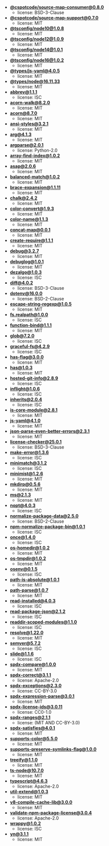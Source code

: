  - **[@cspotcode/source-map-consumer@0.8.0](https://github.com/cspotcode/source-map)**
    - license: BSD-3-Clause
 - **[@cspotcode/source-map-support@0.7.0](https://github.com/cspotcode/node-source-map-support)**
    - license: MIT
 - **[@tsconfig/node10@1.0.8](https://github.com/tsconfig/bases)**
    - license: MIT
 - **[@tsconfig/node12@1.0.9](https://github.com/tsconfig/bases)**
    - license: MIT
 - **[@tsconfig/node14@1.0.1](https://github.com/tsconfig/bases)**
    - license: MIT
 - **[@tsconfig/node16@1.0.2](https://github.com/tsconfig/bases)**
    - license: MIT
 - **[@types/js-yaml@4.0.5](https://github.com/DefinitelyTyped/DefinitelyTyped)**
    - license: MIT
 - **[@types/node@16.11.33](https://github.com/DefinitelyTyped/DefinitelyTyped)**
    - license: MIT
 - **[abbrev@1.1.1](https://github.com/isaacs/abbrev-js)**
    - license: ISC
 - **[acorn-walk@8.2.0](https://github.com/acornjs/acorn)**
    - license: MIT
 - **[acorn@8.7.0](https://github.com/acornjs/acorn)**
    - license: MIT
 - **[ansi-styles@3.2.1](https://github.com/chalk/ansi-styles)**
    - license: MIT
 - **[arg@4.1.3](https://github.com/zeit/arg)**
    - license: MIT
 - **[argparse@2.0.1](https://github.com/nodeca/argparse)**
    - license: Python-2.0
 - **[array-find-index@1.0.2](https://github.com/sindresorhus/array-find-index)**
    - license: MIT
 - **[asap@2.0.6](https://github.com/kriskowal/asap)**
    - license: MIT
 - **[balanced-match@1.0.2](https://github.com/juliangruber/balanced-match)**
    - license: MIT
 - **[brace-expansion@1.1.11](https://github.com/juliangruber/brace-expansion)**
    - license: MIT
 - **[chalk@2.4.2](https://github.com/chalk/chalk)**
    - license: MIT
 - **[color-convert@1.9.3](https://github.com/Qix-/color-convert)**
    - license: MIT
 - **[color-name@1.1.3](https://github.com/dfcreative/color-name)**
    - license: MIT
 - **[concat-map@0.0.1](https://github.com/substack/node-concat-map)**
    - license: MIT
 - **[create-require@1.1.1](https://github.com/nuxt-contrib/create-require)**
    - license: MIT
 - **[debug@3.2.7](https://github.com/visionmedia/debug)**
    - license: MIT
 - **[debuglog@1.0.1](https://github.com/sam-github/node-debuglog)**
    - license: MIT
 - **[dezalgo@1.0.3](https://github.com/npm/dezalgo)**
    - license: ISC
 - **[diff@4.0.2](https://github.com/kpdecker/jsdiff)**
    - license: BSD-3-Clause
 - **[dotenv@16.0.0](https://github.com/motdotla/dotenv)**
    - license: BSD-2-Clause
 - **[escape-string-regexp@1.0.5](https://github.com/sindresorhus/escape-string-regexp)**
    - license: MIT
 - **[fs.realpath@1.0.0](https://github.com/isaacs/fs.realpath)**
    - license: ISC
 - **[function-bind@1.1.1](https://github.com/Raynos/function-bind)**
    - license: MIT
 - **[glob@7.2.0](https://github.com/isaacs/node-glob)**
    - license: ISC
 - **[graceful-fs@4.2.9](https://github.com/isaacs/node-graceful-fs)**
    - license: ISC
 - **[has-flag@3.0.0](https://github.com/sindresorhus/has-flag)**
    - license: MIT
 - **[has@1.0.3](https://github.com/tarruda/has)**
    - license: MIT
 - **[hosted-git-info@2.8.9](https://github.com/npm/hosted-git-info)**
    - license: ISC
 - **[inflight@1.0.6](https://github.com/npm/inflight)**
    - license: ISC
 - **[inherits@2.0.4](https://github.com/isaacs/inherits)**
    - license: ISC
 - **[is-core-module@2.8.1](https://github.com/inspect-js/is-core-module)**
    - license: MIT
 - **[js-yaml@4.1.0](https://github.com/nodeca/js-yaml)**
    - license: MIT
 - **[json-parse-even-better-errors@2.3.1](https://github.com/npm/json-parse-even-better-errors)**
    - license: MIT
 - **[license-checker@25.0.1](https://github.com/davglass/license-checker)**
    - license: BSD-3-Clause
 - **[make-error@1.3.6](https://github.com/JsCommunity/make-error)**
    - license: ISC
 - **[minimatch@3.1.2](https://github.com/isaacs/minimatch)**
    - license: ISC
 - **[minimist@1.2.6](https://github.com/substack/minimist)**
    - license: MIT
 - **[mkdirp@0.5.6](https://github.com/substack/node-mkdirp)**
    - license: MIT
 - **[ms@2.1.3](https://github.com/vercel/ms)**
    - license: MIT
 - **[nopt@4.0.3](https://github.com/npm/nopt)**
    - license: ISC
 - **[normalize-package-data@2.5.0](https://github.com/npm/normalize-package-data)**
    - license: BSD-2-Clause
 - **[npm-normalize-package-bin@1.0.1](https://github.com/npm/npm-normalize-package-bin)**
    - license: ISC
 - **[once@1.4.0](https://github.com/isaacs/once)**
    - license: ISC
 - **[os-homedir@1.0.2](https://github.com/sindresorhus/os-homedir)**
    - license: MIT
 - **[os-tmpdir@1.0.2](https://github.com/sindresorhus/os-tmpdir)**
    - license: MIT
 - **[osenv@0.1.5](https://github.com/npm/osenv)**
    - license: ISC
 - **[path-is-absolute@1.0.1](https://github.com/sindresorhus/path-is-absolute)**
    - license: MIT
 - **[path-parse@1.0.7](https://github.com/jbgutierrez/path-parse)**
    - license: MIT
 - **[read-installed@4.0.3](https://github.com/isaacs/read-installed)**
    - license: ISC
 - **[read-package-json@2.1.2](https://github.com/npm/read-package-json)**
    - license: ISC
 - **[readdir-scoped-modules@1.1.0](https://github.com/npm/readdir-scoped-modules)**
    - license: ISC
 - **[resolve@1.22.0](https://github.com/browserify/resolve)**
    - license: MIT
 - **[semver@5.7.2](https://github.com/npm/node-semver)**
    - license: ISC
 - **[slide@1.1.6](https://github.com/isaacs/slide-flow-control)**
    - license: ISC
 - **[spdx-compare@1.0.0](https://github.com/kemitchell/spdx-compare.js)**
    - license: MIT
 - **[spdx-correct@3.1.1](https://github.com/jslicense/spdx-correct.js)**
    - license: Apache-2.0
 - **[spdx-exceptions@2.3.0](https://github.com/kemitchell/spdx-exceptions.json)**
    - license: CC-BY-3.0
 - **[spdx-expression-parse@3.0.1](https://github.com/jslicense/spdx-expression-parse.js)**
    - license: MIT
 - **[spdx-license-ids@3.0.11](https://github.com/jslicense/spdx-license-ids)**
    - license: CC0-1.0
 - **[spdx-ranges@2.1.1](https://github.com/kemitchell/spdx-ranges.js)**
    - license: (MIT AND CC-BY-3.0)
 - **[spdx-satisfies@4.0.1](https://github.com/kemitchell/spdx-satisfies.js)**
    - license: MIT
 - **[supports-color@5.5.0](https://github.com/chalk/supports-color)**
    - license: MIT
 - **[supports-preserve-symlinks-flag@1.0.0](https://github.com/inspect-js/node-supports-preserve-symlinks-flag)**
    - license: MIT
 - **[treeify@1.1.0](https://github.com/notatestuser/treeify)**
    - license: MIT
 - **[ts-node@10.7.0](https://github.com/TypeStrong/ts-node)**
    - license: MIT
 - **[typescript@4.6.3](https://github.com/Microsoft/TypeScript)**
    - license: Apache-2.0
 - **[util-extend@1.0.3](https://github.com/isaacs/util-extend)**
    - license: MIT
 - **[v8-compile-cache-lib@3.0.0](https://github.com/cspotcode/v8-compile-cache-lib)**
    - license: MIT
 - **[validate-npm-package-license@3.0.4](https://github.com/kemitchell/validate-npm-package-license.js)**
    - license: Apache-2.0
 - **[wrappy@1.0.2](https://github.com/npm/wrappy)**
    - license: ISC
 - **[yn@3.1.1](https://github.com/sindresorhus/yn)**
    - license: MIT
